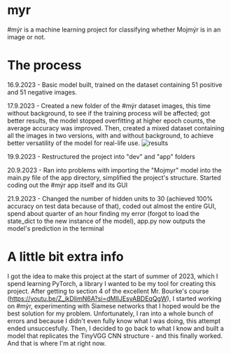 # myr
#mýr is a machine learning project for classifying whether Mojmýr is in an image or not.

# The process
16.9.2023 - Basic model built, trained on the dataset containing 51 positive and 51 negative images.

17.9.2023 - Created a new folder of the #mýr dataset images, this time without background, to see if the training process will be affected; got better results, the model stopped overfitting at higher epoch counts, the average accuracy was improved. Then, created a mixed dataset containing all the images in two versions, with and without background, to achieve better versatility of the model for real-life use.
![results](https://github.com/PopeCorn/myr/assets/117516270/63141241-2063-4a30-92dd-edf73ee4629e)

19.9.2023 - Restructured the project into "dev" and "app" folders

20.9.2023 - Ran into problems with importing the "Mojmyr" model into the main.py file of the app directory, simplified the project's structure. Started coding out the #mýr app itself and its GUI 

21.9.2023 - Changed the number of hidden units to 30 (achieved 100% accuracy on test data because of that), coded out almost the entire GUI, spend about quarter of an hour finding my error (forgot to load the state_dict to the new instance of the model), app.py now outputs the model's prediction in the terminal

# A little bit extra info
I got the idea to make this project at the start of summer of 2023, which I spend learning PyTorch, a library I wanted to be my tool for creating this project. After getting to section 4 of the excellent Mr. Bourke's course (https://youtu.be/Z_ikDlimN6A?si=dMlIJEsyABDEqQgW), I started working on #mýr, experimenting with Siamese networks that I hoped would be the best solution for my problem. Unfortunately, I ran into a whole bunch of errors and because I didn't even fully know what I was doing, this attempt ended unsuccesfully. Then, I decided to go back to what I know and built a model that replicates the TinyVGG CNN structure - and this finally worked. And that is where I'm at right now. 
